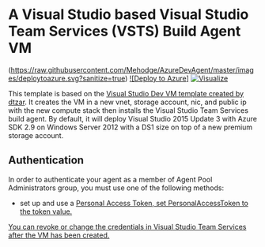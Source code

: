 # A Visual Studio based Visual Studio Team Services (VSTS) Build Agent VM
(https://raw.githubusercontent.com/Mehodge/AzureDevAgent/master/images/deploytoazure.svg?sanitize=true)
[![Deploy to Azure]](https://portal.azure.com/#create/Microsoft.Template/urihttps://raw.githubusercontent.com/mehodge/AzureDevAgent/master/AzureDeploy.json)
[![Visualize](https://raw.githubusercontent.com/Mehodge/AzureDevAgent/images/visualizebutton.svg?sanitize=true)](http://armviz.io/#/?load=https://raw.githubusercontent.com/mehodge/AzureDevAgent/master/AzureDeploy.json)

This template is based on the <a href="https://github.com/Azure/azure-quickstart-templates/tree/master/visual-studio-dev-vm">Visual Studio Dev VM template created by [dtzar](https://github.com/dtzar).  It creates the VM in a new vnet, storage account, nic, and public ip with the new compute stack then installs the Visual Studio Team Services build agent.
By default, it will deploy Visual Studio 2015 Update 3 with Azure SDK 2.9 on Windows Server 2012 with a DS1 size on top of a new premium storage account.

## Authentication
In order to authenticate your agent as a member of Agent Pool Administrators group, you must use one of the following methods:
* set up and use a <a href="https://www.visualstudio.com/en-us/get-started/setup/use-personal-access-tokens-to-authenticate">Personal Access Token, set PersonalAccessToken to the token value.

You can revoke or change the credentials in Visual Studio Team Services after the VM has been created.